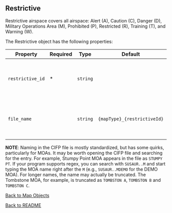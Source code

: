 ## Restrictive

Restrictive airspace covers all airspace: Alert (A), Caution (C), Danger (D), Military Operations Area (M), Prohibited (P), Restricted (R), Training (T), and Warning (W).

The Restrictive object has the following properties:

| Property         | Required | Type     | Default                     | Description                                                        |
| ---------------- | -------- | -------- | --------------------------- | ------------------------------------------------------------------ |
| `restrictive_id` | \*       | `string` |                             | A string representing the identifier for the restrictive airspace. |
| `file_name`      |          | `string` | `{mapType}_{restrictiveId}` | A string representing the filename that the map will be saved to.  |

**NOTE**: Naming in the CIFP file is mostly standardized, but has some quirks, particularly for MOAs. It may be worth opening the CIFP file and searching for the entry. For example, Stumpy Point MOA appears in the file as `STUMPY PT`. If your program supports regex, you can search with `SUSAUR..M` and start typing the MOA name right after the `M` (e.g., `SUSAUR..MDEMO` for the DEMO MOA). For longer names, the name may actually be truncated. The Tombstone MOA, for example, is truncated as `TOMBSTON A`, `TOMBSTON B` and `TOMBSTON C`.

[Back to Map Objects](./MAP_OBJECTS.md)

[Back to README](../README.md)
